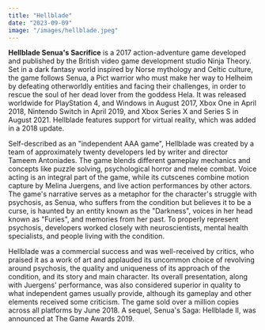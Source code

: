 ```yaml
---
title: "Hellblade"
date: "2023-09-09"
image: "/images/hellblade.jpeg"
---
```


__Hellblade Senua's Sacrifice__ is a 2017 action-adventure game developed and published by the British video game development studio Ninja Theory. Set in a dark fantasy world inspired by Norse mythology and Celtic culture, the game follows Senua, a Pict warrior who must make her way to Helheim by defeating otherworldly entities and facing their challenges, in order to rescue the soul of her dead lover from the goddess Hela. It was released worldwide for PlayStation 4, and Windows in August 2017, Xbox One in April 2018, Nintendo Switch in April 2019, and Xbox Series X and Series S in August 2021. Hellblade features support for virtual reality, which was added in a 2018 update.

Self-described as an "independent AAA game", Hellblade was created by a team of approximately twenty developers led by writer and director Tameem Antoniades. The game blends different gameplay mechanics and concepts like puzzle solving, psychological horror and melee combat. Voice acting is an integral part of the game, while its cutscenes combine motion capture by Melina Juergens, and live action performances by other actors. The game's narrative serves as a metaphor for the character's struggle with psychosis, as Senua, who suffers from the condition but believes it to be a curse, is haunted by an entity known as the "Darkness", voices in her head known as "Furies", and memories from her past. To properly represent psychosis, developers worked closely with neuroscientists, mental health specialists, and people living with the condition.

Hellblade was a commercial success and was well-received by critics, who praised it as a work of art and applauded its uncommon choice of revolving around psychosis, the quality and uniqueness of its approach of the condition, and its story and main character. Its overall presentation, along with Juergens' performance, was also considered superior in quality to what independent games usually provide, although its gameplay and other elements received some criticism. The game sold over a million copies across all platforms by June 2018. A sequel, Senua's Saga: Hellblade II, was announced at The Game Awards 2019.